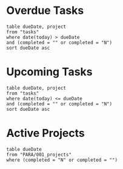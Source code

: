 # Overdue Tasks
```dataview
table dueDate, project
from "tasks"
where date(today) > dueDate
and (completed = "" or completed = "N")
sort dueDate asc
```


# Upcoming Tasks

```dataview
table dueDate, project
from "tasks"
where date(today) <= dueDate
and (completed = "" or completed = "N")
sort dueDate asc
```


# Active Projects
```dataview
table dueDate
from "PARA/001_projects"
where (completed = "N" or completed = "")
```
